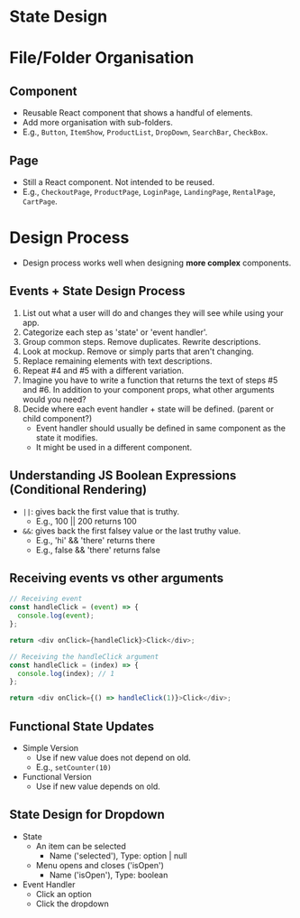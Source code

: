 # State Design

# File/Folder Organisation

## Component

- Reusable React component that shows a handful of elements.
- Add more organisation with sub-folders.
- E.g., `Button`, `ItemShow`, `ProductList`, `DropDown`, `SearchBar`, `CheckBox`.

## Page

- Still a React component. Not intended to be reused.
- E.g., `CheckoutPage`, `ProductPage`, `LoginPage`, `LandingPage`, `RentalPage`, `CartPage`.

# Design Process

- Design process works well when designing **more complex** components.

## Events + State Design Process

1. List out what a user will do and changes they will see while using your app.
2. Categorize each step as 'state' or 'event handler'.
3. Group common steps. Remove duplicates. Rewrite descriptions.
4. Look at mockup. Remove or simply parts that aren't changing.
5. Replace remaining elements with text descriptions.
6. Repeat #4 and #5 with a different variation.
7. Imagine you have to write a function that returns the text of steps #5 and #6. In addition to your component props, what other arguments would you need?
8. Decide where each event handler + state will be defined. (parent or child component?)
   - Event handler should usually be defined in same component as the state it modifies.
   - It might be used in a different component.

## Understanding JS Boolean Expressions (Conditional Rendering)

- `||`: gives back the first value that is truthy.
  - E.g., 100 || 200 returns 100
- `&&`: gives back the first falsey value or the last truthy value.
  - E.g., 'hi' && 'there' returns there
  - E.g., false && 'there' returns false

## Receiving events vs other arguments

```js
// Receiving event
const handleClick = (event) => {
  console.log(event);
};

return <div onClick={handleClick}>Click</div>;

// Receiving the handleClick argument
const handleClick = (index) => {
  console.log(index); // 1
};

return <div onClick={() => handleClick(1)}>Click</div>;
```

## Functional State Updates

- Simple Version
  - Use if new value does not depend on old.
  - E.g., `setCounter(10)`
- Functional Version
  - Use if new value depends on old.

## State Design for **Dropdown**

- State
  - An item can be selected
    - Name ('selected'), Type: option | null
  - Menu opens and closes ('isOpen')
    - Name ('isOpen'), Type: boolean
- Event Handler
  - Click an option
  - Click the dropdown

